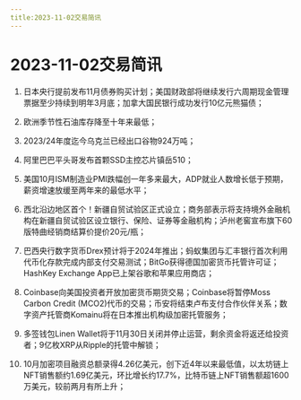 ```yaml
---
title:2023-11-02交易简讯
---
```

# 2023-11-02交易简讯
1. 日本央行提前发布11月债券购买计划；美国财政部将继续发行六周期现金管理票据至少持续到明年3月底；加拿大国民银行成功发行10亿元熊猫债；

2. 欧洲季节性石油库存降至十年来最低；

3. 2023/24年度迄今乌克兰已经出口谷物924万吨；

4. 阿里巴巴平头哥发布首颗SSD主控芯片镇岳510；

5. 美国10月ISM制造业PMI跌幅创一年多来最大，ADP就业人数增长低于预期，薪资增速放缓至两年来的最低水平；

6. 西北沿边地区首个！新疆自贸试验区正式设立；商务部表示将支持境外金融机构在新疆自贸试验区设立银行、保险、证券等金融机构；泸州老窖宣布旗下60版特曲经销商结算价提价20元/瓶；

7. 巴西央行数字货币Drex预计将于2024年推出；蚂蚁集团与汇丰银行首次利用代币化存款完成内部支付交易测试；BitGo获得德国加密货币托管许可证；HashKey Exchange App已上架谷歌和苹果应用商店；

8. Coinbase向美国投资者开放加密货币期货交易；Coinbase将暂停Moss Carbon Credit (MCO2)代币的交易；币安将结束卢布支付合作伙伴关系；数字资产托管商Komainu将在日本推出机构级加密托管服务；

9. 多签钱包Linen Wallet将于11月30日关闭并停止运营，剩余资金将返还给投资者；9亿枚XRP从Ripple的托管中解锁；

10. 10月加密项目融资总额录得4.26亿美元，创下近4年以来最低值，以太坊链上NFT销售额约1.69亿美元，环比增长约17.7%，比特币链上NFT销售额超1600万美元，较前两月有所上升；